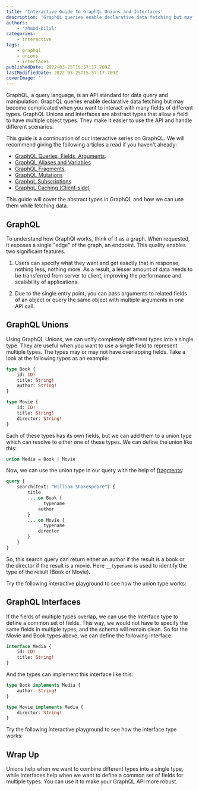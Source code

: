 ```yaml
---
title: 'Interactive Guide to GraphQL Unions and Interfaces'
description: 'GraphQL queries enable declarative data fetching but may become complicated when you want to interact with many fields of different types. GraphQL Unions and Interfaces are abstract types that allow a field to have multiple object types. They make it easier to use the API and handle different scenarios.'
authors:
    - 'ahmad-bilal'
categories:
    - interactive
tags:
    - graphql
    - unions
    - interfaces
publishedDate: 2022-03-25T15:57:17.709Z
lastModifiedDate: 2022-03-25T15:57:17.709Z
coverImage: ''
---
```


<Lead>

GraphQL, a query language, is an API standard for data query and manipulation. GraphQL queries enable declarative data fetching but may become complicated when you want to interact with many fields of different types. GraphQL Unions and Interfaces are abstract types that allow a field to have multiple object types. They make it easier to use the API and handle different scenarios.

</Lead>

This guide is a continuation of our interactive series on GraphQL. We will recommend giving the following articles a read if you haven't already:

-   [GraphQL Queries, Fields, Arguments](https://RapidAPI.com/guides/graphql-fields-arguments).
-   [GraphQL Aliases and Variables](https://RapidAPI.com/guides/graphql-aliases-variables).
-   [GraphQL Fragments](https://RapidAPI.com/guides/graphql-fragments).
-   [GraphQL Mutations](https://RapidAPI.com/guides/graphql-mutations)
-   [GraphqL Subscriptions](https://RapidAPI.com/guides/graphql-subscriptions)
-   [GraphqL Caching (Client-side)](https://RapidAPI.com/guides/graphql-client-caching)

This guide will cover the abstract types in GraphQL and how we can use them while fetching data.

## GraphQL

To understand how GraphQl works, think of it as a graph. When requested, it exposes a single "edge" of the graph, an endpoint. This quality enables two significant features.

1. Users can specify what they want and get exactly that in response, nothing less, nothing more. As a result, a lesser amount of data needs to be transferred from server to client, improving the performance and scalability of applications.

2. Due to the single entry point, you can pass arguments to related fields of an object or query the same object with multiple arguments in one API call.

## GraphQL Unions

Using GraphQL Unions, we can unify completely different types into a single type. They are useful when you want to use a single field to represent multiple types. The types may or may not have overlapping fields. Take a look at the following types as an example:

```graphql
type Book {
	id: ID!
	title: String!
	author: String!
}

type Movie {
	id: ID!
	title: String!
	director: String!
}
```

Each of these types has its own fields, but we can add them to a union type which can resolve to either one of these types. We can define the union like this:

```graphql
union Media = Book | Movie
```

Now, we can use the union type in our query with the help of [fragments](https://RapidAPI.com/guides/graphql-fragments):

```graphql
query {
	search(text: "William Shakespeare") {
		title
		... on Book {
			__typename
			author
		}
		... on Movie {
			__typename
			director
		}
	}
}
```

So, this search query can return either an author if the result is a book or the director if the result is a movie. Here `__typename` is used to identify the type of the result (Book or Movie).

Try the following interactive playground to see how the union type works:

<GraphqlUnionsInterfaces unions />

## GraphQL Interfaces

If the fields of multiple types overlap, we can use the Interface type to define a common set of fields. This way, we would not have to specify the same fields in multiple types, and the schema will remain clean. So for the Movie and Book types above, we can define the following interface:

```graphql
interface Media {
	id: ID!
	title: String!
}
```

And the types can implement this interface like this:

```graphql
type Book implements Media {
	author: String!
}

type Movie implements Media {
	director: String!
}
```

Try the following interactive playground to see how the interface type works:

<GraphqlUnionsInterfaces interfaces />

## Wrap Up

Unions help when we want to combine different types into a single type, while Interfaces help when we want to define a common set of fields for multiple types. You can use it to make your GraphQL API more robust.
